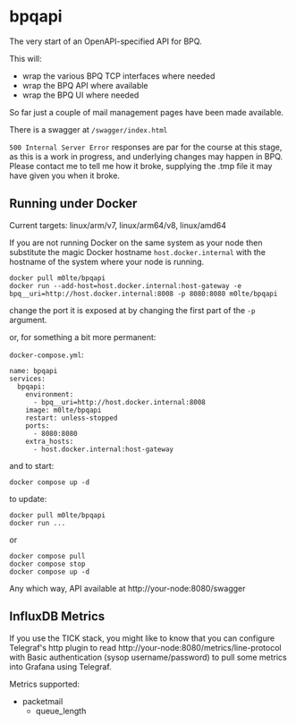 # bpqapi

The very start of an OpenAPI-specified API for BPQ.

This will:

- wrap the various BPQ TCP interfaces where needed
- wrap the BPQ API where available
- wrap the BPQ UI where needed

So far just a couple of mail management pages have been made available.

There is a swagger at `/swagger/index.html`

`500 Internal Server Error` responses are par for the course at this stage, as this is a work in progress, and underlying changes may happen in BPQ. Please contact me to tell me how it broke, supplying the .tmp file it may have given you when it broke.

## Running under Docker

Current targets: linux/arm/v7, linux/arm64/v8, linux/amd64

If you are not running Docker on the same system as your node then substitute the magic Docker hostname `host.docker.internal` with the hostname of the system where your node is running.

```
docker pull m0lte/bpqapi
docker run --add-host=host.docker.internal:host-gateway -e bpq__uri=http://host.docker.internal:8008 -p 8080:8080 m0lte/bpqapi
```

change the port it is exposed at by changing the first part of the `-p` argument.

or, for something a bit more permanent: 

`docker-compose.yml`:

```
name: bpqapi
services:
  bpqapi:
    environment:
      - bpq__uri=http://host.docker.internal:8008
    image: m0lte/bpqapi
    restart: unless-stopped
    ports:
      - 8080:8080
    extra_hosts:
      - host.docker.internal:host-gateway
```

and to start: 

```
docker compose up -d
```

to update:

```
docker pull m0lte/bpqapi
docker run ...
```

or


```
docker compose pull
docker compose stop
docker compose up -d
```

Any which way, API available at http://your-node:8080/swagger


## InfluxDB Metrics

If you use the TICK stack, you might like to know that you can configure Telegraf's http plugin to read http://your-node:8080/metrics/line-protocol with Basic authentication (sysop username/password) to pull some metrics into Grafana using Telegraf.

Metrics supported:

- packetmail
  - queue_length
